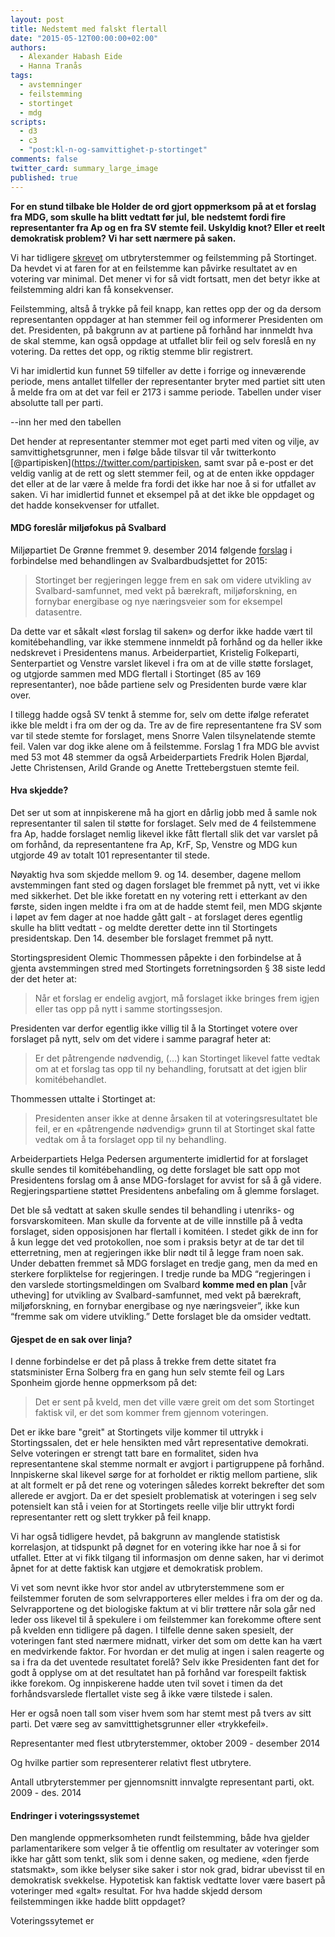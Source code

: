 ```yaml
---
layout: post
title: Nedstemt med falskt flertall
date: "2015-05-12T00:00:00+02:00"
authors: 
  - Alexander Habash Eide
  - Hanna Tranås
tags: 
  - avstemninger
  - feilstemming
  - stortinget
  - mdg
scripts: 
  - d3
  - c3
  - "post:kl-n-og-samvittighet-p-stortinget"
comments: false
twitter_card: summary_large_image
published: true
---
```


**For en stund tilbake ble Holder de ord gjort oppmerksom på at et forslag fra MDG, som skulle ha blitt vedtatt før jul, ble nedstemt fordi fire representanter fra Ap og en fra SV stemte feil. Uskyldig knot? Eller et reelt demokratisk problem? Vi har sett nærmere på saken.**

Vi har tidligere [skrevet](http://blog.holderdeord.no/2015/04/24/kl-n-og-samvittighet-p-stortinget/) om utbryterstemmer og feilstemming på Stortinget. Da hevdet vi at faren for at en feilstemme kan påvirke resultatet av en votering var minimal. Det mener vi for så vidt fortsatt, men det betyr ikke at feilstemming aldri kan få konsekvenser.

Feilstemming, altså å trykke på feil knapp, kan rettes opp der og da dersom representanten oppdager at han stemmer feil og informerer Presidenten om det. Presidenten, på bakgrunn av at partiene på forhånd har innmeldt hva de skal stemme, kan også oppdage at utfallet blir feil og selv foreslå en ny votering. Da rettes det opp, og riktig stemme blir registrert. 

Vi har imidlertid kun funnet 59 tilfeller av dette i forrige og inneværende periode, mens antallet tilfeller der representanter bryter med partiet sitt uten å melde fra om at det var feil er 2173 i samme periode. Tabellen under viser absolutte tall per parti.

--inn her med den tabellen


Det hender at representanter stemmer mot eget parti med viten og vilje, av samvittighetsgrunner, men i følge både tilsvar til vår twitterkonto [@partipisken](https://twitter.com/partipisken, samt svar på e-post er det veldig vanlig at de rett og slett stemmer feil, og at de enten ikke oppdager det eller at de lar være å melde fra fordi det ikke har noe å si for utfallet av saken. Vi har imidlertid funnet et eksempel på at det ikke ble oppdaget og det hadde konsekvenser for utfallet.


#### MDG foreslår miljøfokus på Svalbard

Miljøpartiet De Grønne fremmet 9. desember 2014 følgende [forslag](https://www.holderdeord.no/propositions/11443) i forbindelse med behandlingen av Svalbardbudsjettet for 2015:

> Stortinget ber regjeringen legge frem en sak om videre utvikling av Svalbard-samfunnet, med vekt på bærekraft, miljøforskning, en fornybar energibase og nye næringsveier som for eksempel datasentre.

Da dette var et såkalt «løst forslag til saken» og derfor ikke hadde vært til komitébehandling, var ikke stemmene innmeldt på forhånd og da heller ikke nedskrevet i Presidentens manus. Arbeiderpartiet, Kristelig Folkeparti, Senterpartiet og Venstre varslet likevel i fra om at de ville støtte forslaget, og utgjorde sammen med MDG flertall i Stortinget (85 av 169 representanter), noe både partiene selv og Presidenten burde være klar over. 

I tillegg hadde også SV tenkt å stemme for, selv om dette ifølge referatet ikke ble meldt i fra om der og da. Tre av de fire representantene fra SV som var til stede stemte for forslaget, mens Snorre Valen tilsynelatende stemte feil. Valen var dog ikke alene om å feilstemme. Forslag 1 fra MDG ble avvist med 53 mot 48 stemmer da også Arbeiderpartiets Fredrik Holen Bjørdal, Jette Christensen, Arild Grande og Anette Trettebergstuen stemte feil.

#### Hva skjedde?

Det ser ut som at innpiskerene må ha gjort en dårlig jobb med å samle nok representanter til salen til støtte for forslaget. Selv med de 4 feilstemmene fra Ap, hadde forslaget nemlig likevel ikke fått flertall slik det var varslet på om forhånd, da representantene fra Ap, KrF, Sp, Venstre og MDG kun utgjorde 49 av totalt 101 representanter til stede. 

Nøyaktig hva som skjedde mellom 9. og 14. desember, dagene mellom avstemmingen fant sted og dagen forslaget ble fremmet på nytt, vet vi ikke med sikkerhet. Det ble ikke foretatt en ny votering rett i etterkant av den første, siden ingen meldte i fra om at de hadde stemt feil, men MDG skjønte i løpet av fem dager at noe hadde gått galt - at forslaget deres egentlig skulle ha blitt vedtatt - og meldte deretter dette inn til Stortingets presidentskap. Den 14. desember ble forslaget fremmet på nytt.

Stortingspresident Olemic Thommessen påpekte i den forbindelse at å gjenta avstemmingen stred med Stortingets forretningsorden § 38 siste ledd der det heter at:

> Når et forslag er endelig avgjort, må forslaget ikke bringes frem igjen eller tas opp på nytt i samme stortingssesjon.

Presidenten var derfor egentlig ikke villig til å la Stortinget votere over forslaget på nytt, selv om det videre i samme paragraf heter at:

> Er det påtrengende nødvendig, (…) kan Stortinget likevel fatte vedtak om at et forslag tas opp til ny behandling, forutsatt at det igjen blir komitébehandlet.

Thommessen uttalte i Stortinget at:

> Presidenten anser ikke at denne årsaken til at voteringsresultatet ble feil, er en «påtrengende nødvendig» grunn til at Stortinget skal fatte vedtak om å ta forslaget opp til ny behandling.

Arbeiderpartiets Helga Pedersen argumenterte imidlertid for at forslaget skulle sendes til komitébehandling, og dette forslaget ble satt opp mot Presidentens forslag om å anse MDG-forslaget for avvist for så å gå videre. Regjeringspartiene støttet Presidentens anbefaling om å glemme forslaget.

Det ble så vedtatt at saken skulle sendes til behandling i utenriks- og forsvarskomiteen. Man skulle da forvente at de ville innstille på å vedta forslaget, siden opposisjonen har flertall i komitéen. I stedet gikk de inn for å kun legge det ved protokollen, noe som i praksis betyr at de tar det til etterretning, men at regjeringen ikke blir nødt til å legge fram noen sak. Under debatten fremmet så MDG forslaget en tredje gang, men da med en sterkere forpliktelse for regjeringen. I tredje runde ba MDG “regjeringen i den varslede stortingsmeldingen om Svalbard **komme med en plan** [vår utheving] for utvikling av Svalbard-samfunnet, med vekt på bærekraft, miljøforskning, en fornybar energibase og nye næringsveier”, ikke kun “fremme sak om videre utvikling.” Dette forslaget ble da omsider vedtatt.

#### Gjespet de en sak over linja?

I denne forbindelse er det på plass å trekke frem dette sitatet fra statsminister Erna Solberg fra en gang hun selv stemte feil og Lars Sponheim gjorde henne oppmerksom på det:

> Det er sent på kveld, men det ville være greit om det som Stortinget faktisk vil, er det som kommer frem gjennom voteringen.

Det er ikke bare "greit" at Stortingets vilje kommer til uttrykk i Stortingssalen, det er hele hensikten med vårt representative demokrati. Selve voteringen er strengt tatt bare en formalitet, siden hva representantene skal stemme normalt er avgjort i partigruppene på forhånd. Innpiskerne skal likevel sørge for at forholdet er riktig mellom partiene, slik at alt formelt er på det rene og voteringen således korrekt bekrefter det som allerede er avgjort. Da er det spesielt problematisk at voteringen i seg selv potensielt kan stå i veien for at Stortingets reelle vilje blir uttrykt fordi representanter rett og slett trykker på feil knapp.




Vi har også tidligere hevdet, på bakgrunn av manglende statistisk korrelasjon, at tidspunkt på døgnet for en votering ikke har noe å si for utfallet. Etter at vi fikk tilgang til informasjon om denne saken, har vi derimot åpnet for at dette faktisk kan utgjøre et demokratisk problem.

Vi vet som nevnt ikke hvor stor andel av utbryterstemmene som er feilstemmer foruten de som selvrapporteres eller meldes i fra om der og da. Selvrapportene og det biologiske faktum at vi blir trøttere når sola går ned leder oss likevel til å spekulere i om feilstemmer kan forekomme oftere sent på kvelden enn tidligere på dagen. I tilfelle denne saken spesielt, der voteringen fant sted nærmere midnatt, virker det som om dette kan ha vært en medvirkende faktor. For hvordan er det mulig at ingen i salen reagerte og sa i fra da det uventede resultatet forelå? Selv ikke Presidenten fant det for godt å opplyse om at det resultatet han på forhånd var forespeilt faktisk ikke forekom. Og innpiskerene hadde uten tvil sovet i timen da det forhåndsvarslede flertallet viste seg å ikke være tilstede i salen.


Her er også noen tall som viser hvem som har stemt mest på tvers av sitt parti. Det være seg av samvitttighetsgrunner eller «trykkefeil».


<div id="kl-n-og-samvittighet-p-stortinget-top-20"></div>
<figcaption>Representanter med flest utbryterstemmer, oktober 2009 - desember 2014</figcaption>


Og hvilke partier som representerer relativt flest utbrytere. 


<div id="kl-n-og-samvittighet-p-stortinget-parties-normalized"></div>
<figcaption>Antall utbryterstemmer per gjennomsnitt innvalgte representant parti, okt. 2009 - des. 2014</figcaption>






#### Endringer i voteringssystemet

Den manglende oppmerksomheten rundt feilstemming, både hva gjelder parlamentarikere som velger å tie offentlig om resultater av voteringer som ikke har gått som tenkt, slik som i denne saken, og mediene, «den fjerde statsmakt», som ikke belyser sike saker i stor nok grad, bidrar ubevisst til en demokratisk svekkelse. Hypotetisk kan faktisk vedtatte lover være basert på voteringer med «galt» resultat. For hva hadde skjedd dersom feilstemmingen ikke hadde blitt oppdaget? 

Voteringssytemet er